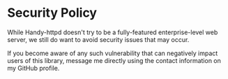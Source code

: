 # Security Policy
While Handy-httpd doesn't try to be a fully-featured enterprise-level web server, we still do want to avoid security issues that may occur.

If you become aware of any such vulnerability that can negatively impact users of this library, message me directly using the contact information on my GitHub profile.
